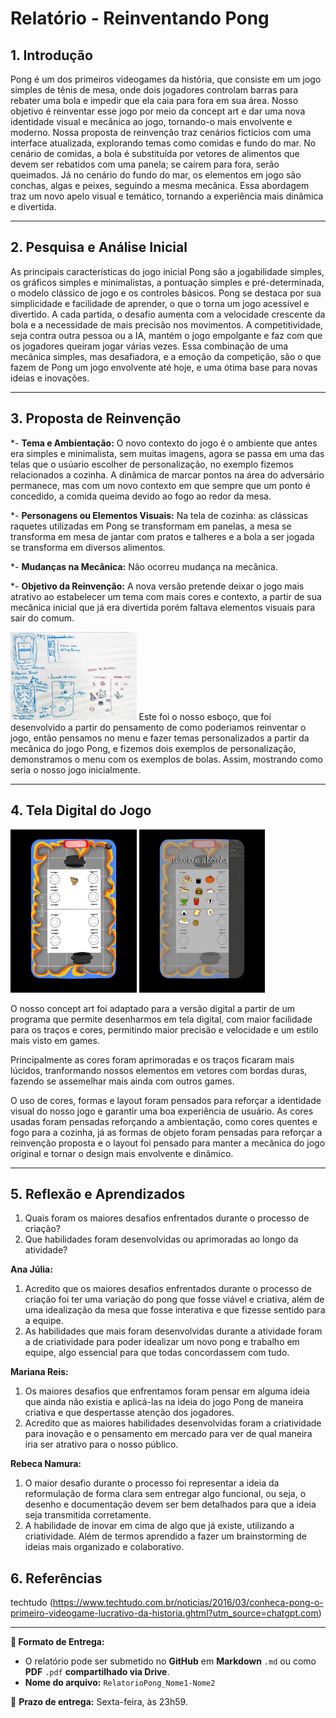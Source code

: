 # Relatório - Reinventando Pong


## 1. Introdução  
Pong é um dos primeiros videogames da história, que consiste em um jogo simples de tênis de mesa, onde dois jogadores controlam barras para rebater uma bola e impedir que ela caia para fora em sua área. Nosso objetivo é reinventar esse jogo por meio da concept art e dar uma nova identidade visual e mecânica ao jogo, tornando-o mais envolvente e moderno. Nossa proposta de reinvenção traz cenários fictícios com uma interface atualizada, explorando temas como comidas e fundo do mar. No cenário de comidas, a bola é substituída por vetores de alimentos que devem ser rebatidos com uma panela; se caírem para fora, serão queimados. Já no cenário do fundo do mar, os elementos em jogo são conchas, algas e peixes, seguindo a mesma mecânica. Essa abordagem traz um novo apelo visual e temático, tornando a experiência mais dinâmica e divertida.
 
---

## 2. Pesquisa e Análise Inicial  
As principais características do jogo inicial Pong são a jogabilidade simples, os gráficos simples e minimalistas, a pontuação simples e pré-determinada, o modelo clássico de jogo e os controles básicos. Pong se destaca por sua simplicidade e facilidade de aprender, o que o torna um jogo acessível e divertido. A cada partida, o desafio aumenta com a velocidade crescente da bola e a necessidade de mais precisão nos movimentos. A competitividade, seja contra outra pessoa ou a IA, mantém o jogo empolgante e faz com que os jogadores queiram jogar várias vezes. Essa combinação de uma mecânica simples, mas desafiadora, e a emoção da competição, são o que fazem de Pong um jogo envolvente até hoje, e uma ótima base para novas ideias e inovações.

---

## 3. Proposta de Reinvenção  

*- **Tema e Ambientação:** O novo contexto do jogo é o ambiente que antes era simples e minimalista, sem muitas imagens, agora se passa em uma das telas que o usúario escolher de personalização, no exemplo fizemos relacionados a cozinha. A dinâmica de marcar pontos na área do adversário permanece, mas com um novo contexto em que sempre que um ponto é concedido, a comida queima devido ao fogo ao redor da mesa.

*- **Personagens ou Elementos Visuais:** Na tela de cozinha: as clássicas raquetes utilizadas em Pong se transformam em panelas, a mesa se transforma em mesa de jantar com pratos e talheres e a bola a ser jogada se transforma em diversos alimentos.

*- **Mudanças na Mecânica:** Não ocorreu mudança na mecânica.

*- **Objetivo da Reinvenção:** A nova versão pretende deixar o jogo mais atrativo ao estabelecer um tema com mais cores e contexto, a partir de sua mecânica inicial que já era divertida porém faltava elementos visuais para sair do comum.

<img src="https://github.com/marianalreis/Relatorio-Pong/blob/main/Rascunho%20concept.jpeg" style="width:40%"/>
Este foi o nosso esboço, que foi desenvolvido a partir do pensamento de como poderiamos reinventar o jogo, então pensamos no menu e fazer temas personalizados a partir da mecânica do jogo Pong, e fizemos dois exemplos de personalização, demonstramos o menu com os exemplos de bolas. Assim, mostrando como seria o nosso jogo inicialmente.

---

## 4. Tela Digital do Jogo  
  <img src="https://github.com/marianalreis/Relatorio-Pong/blob/main/Tela%20jogo%20UX.jpeg" style="width:40%"/>  <img src="https://github.com/marianalreis/Relatorio-Pong/blob/main/Tela%20jogo%20ux%202.jpeg" style="width:40%"/>

O nosso concept art foi adaptado para a versão digital a partir de um programa que permite desenharmos em tela digital, com maior facilidade para os traços e cores, permitindo maior precisão e velocidade e um estilo mais visto em games.

Principalmente as cores foram aprimoradas e os traços ficaram mais lúcidos, tranformando nossos elementos em vetores com bordas duras, fazendo se assemelhar mais ainda com outros games.

O uso de cores, formas e layout foram pensados para reforçar a identidade visual do nosso jogo e garantir uma boa experiência de usuário. As cores usadas foram pensadas reforçando a ambientação, como cores quentes e fogo para a cozinha, já as formas de objeto foram pensadas para reforçar a reinvenção proposta e o layout foi pensado para manter a mecânica do jogo original e tornar o design mais envolvente e dinâmico.

---

## 5. Reflexão e Aprendizados  

1. Quais foram os maiores desafios enfrentados durante o processo de criação?
2. Que habilidades foram desenvolvidas ou aprimoradas ao longo da atividade?  

**Ana Júlia:**
1) Acredito que os maiores desafios enfrentados durante o processo de criação foi ter uma variação do pong que fosse viável e criativa, além de uma idealização da mesa que fosse interativa e que fizesse sentido para a equipe.
2) As habilidades que mais foram desenvolvidas durante a atividade foram a de criatividade para poder idealizar um novo pong e trabalho em equipe, algo essencial para que todas concordassem com tudo.

**Mariana Reis:**
1) Os maiores desafios que enfrentamos foram pensar em alguma ideia que ainda não existia e aplicá-las na ideia do jogo Pong de maneira criativa e que despertasse atenção dos jogadores.
2) Acredito que as maiores habilidades desenvolvidas foram a criatividade para inovação  e o pensamento em mercado para ver de qual maneira iria ser atrativo para o nosso público.
   
**Rebeca Namura:**
1) O maior desafio durante o processo foi representar a ideia da reformulação de forma clara sem entregar algo funcional, ou seja, o desenho e documentação devem ser bem detalhados para que a ideia seja transmitida corretamente.
2) A habilidade de inovar em cima de algo que já existe, utilizando a criatividade. Além de termos aprendido a fazer um brainstorming de ideias mais organizado e colaborativo.


## 6. Referências
techtudo (https://www.techtudo.com.br/noticias/2016/03/conheca-pong-o-primeiro-videogame-lucrativo-da-historia.ghtml?utm_source=chatgpt.com)

---

**📝 Formato de Entrega:**  
- O relatório pode ser submetido no **GitHub** em **Markdown** `.md` ou como **PDF** `.pdf` **compartilhado via Drive**.  
- **Nome do arquivo:** `RelatorioPong_Nome1-Nome2`  

📌 **Prazo de entrega:** Sexta-feira, às 23h59.
